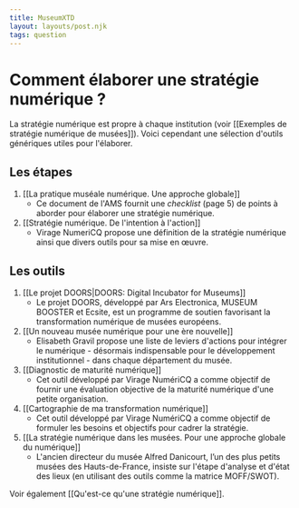 ```yaml
---
title: MuseumXTD
layout: layouts/post.njk
tags: question
---
```

# Comment élaborer une stratégie numérique ?
La stratégie numérique est propre à chaque institution (voir [[Exemples de stratégie numérique de musées]]). Voici cependant une sélection d'outils génériques utiles pour l'élaborer.  

## Les étapes 
1. [[La pratique muséale numérique. Une approche globale]]
	- Ce document de l'AMS fournit une *checklist* (page 5) de points à aborder pour élaborer une stratégie numérique. 
2. [[Stratégie numérique. De l'intention à l'action]]
	- Virage NumeriCQ propose une définition de la stratégie numérique ainsi que  divers outils pour sa mise en œuvre. 

## Les outils
1. [[Le projet DOORS|DOORS: Digital Incubator for Museums]]
	- Le projet DOORS, développé par Ars Electronica, MUSEUM BOOSTER et Ecsite, est un programme de soutien favorisant la transformation numérique de musées européens.
2. [[Un nouveau musée numérique pour une ère nouvelle]]
	- Elisabeth Gravil propose une liste de leviers d'actions pour intégrer le numérique - désormais indispensable pour le développement institutionnel - dans chaque département du musée.
3. [[Diagnostic de maturité numérique]]
	- Cet outil développé par Virage NumériCQ a comme objectif de fournir une évaluation objective de la maturité numérique d'une petite organisation. 
4. [[Cartographie de ma transformation numérique]]
	- Cet outil développé par Virage NumériCQ a comme objectif de formuler les besoins et objectifs pour cadrer la stratégie. 
5. [[La stratégie numérique dans les musées. Pour une approche globale du numérique]] 
	- L'ancien directeur du musée Alfred Danicourt, l’un des plus petits musées des Hauts-de-France, insiste sur l'étape d'analyse et d'état des lieux (en utilisant des outils comme la matrice MOFF/SWOT). 


Voir également [[Qu'est-ce qu'une stratégie numérique]]. 